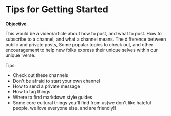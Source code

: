 # Tips for Getting Started

**Objective**


This would be a video/article about how to post, and what to post. How to subscribe to a channel, and what a channel means. The difference between public and private posts,
Some popular topics to check out, and other encouragement to help new folks express their unique selves within our unique 'verse.

Tips:
- Check out these channels
- Don't be afraid to start your own channel
- How to send a private message
- How to tag things
- Where to find markdown style guides
- Some core cultural things you'll find from us(we don't like hateful people, we love everyone else, and are friendly!)


